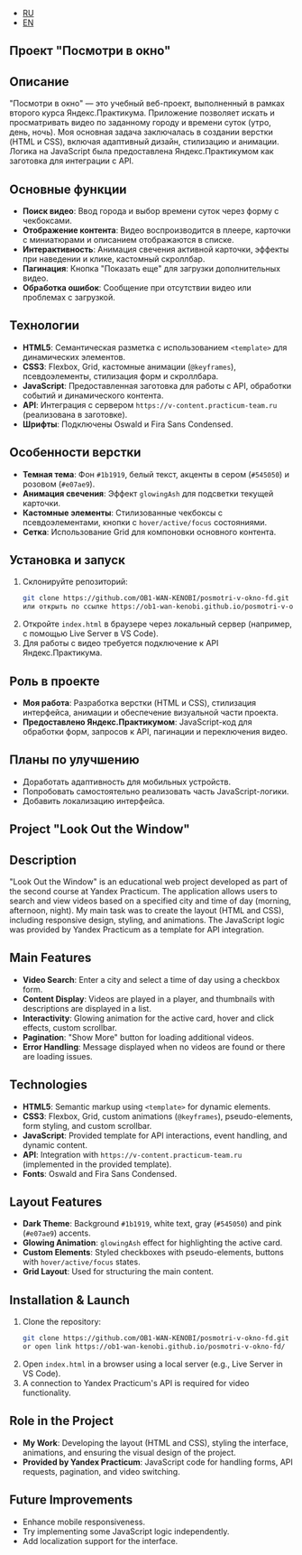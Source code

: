 - [RU](#проект-посмотри-в-окно)
- [EN](#project-look-out-the-window)



## Проект "Посмотри в окно"

## Описание
"Посмотри в окно" — это учебный веб-проект, выполненный в рамках второго курса Яндекс.Практикума. Приложение позволяет искать и просматривать видео по заданному городу и времени суток (утро, день, ночь). Моя основная задача заключалась в создании верстки (HTML и CSS), включая адаптивный дизайн, стилизацию и анимации. Логика на JavaScript была предоставлена Яндекс.Практикумом как заготовка для интеграции с API.

## Основные функции
- **Поиск видео**: Ввод города и выбор времени суток через форму с чекбоксами.
- **Отображение контента**: Видео воспроизводится в плеере, карточки с миниатюрами и описанием отображаются в списке.
- **Интерактивность**: Анимация свечения активной карточки, эффекты при наведении и клике, кастомный скроллбар.
- **Пагинация**: Кнопка "Показать еще" для загрузки дополнительных видео.
- **Обработка ошибок**: Сообщение при отсутствии видео или проблемах с загрузкой.

## Технологии
- **HTML5**: Семантическая разметка с использованием `<template>` для динамических элементов.
- **CSS3**: Flexbox, Grid, кастомные анимации (`@keyframes`), псевдоэлементы, стилизация форм и скроллбара.
- **JavaScript**: Предоставленная заготовка для работы с API, обработки событий и динамического контента.
- **API**: Интеграция с сервером `https://v-content.practicum-team.ru` (реализована в заготовке).
- **Шрифты**: Подключены Oswald и Fira Sans Condensed.

## Особенности верстки
- **Темная тема**: Фон `#1b1919`, белый текст, акценты в сером (`#545050`) и розовом (`#e07ae9`).
- **Анимация свечения**: Эффект `glowingAsh` для подсветки текущей карточки.
- **Кастомные элементы**: Стилизованные чекбоксы с псевдоэлементами, кнопки с `hover/active/focus` состояниями.
- **Сетка**: Использование Grid для компоновки основного контента.

## Установка и запуск
1. Склонируйте репозиторий:
   ```bash
   git clone https://github.com/OB1-WAN-KENOBI/posmotri-v-okno-fd.git
   или открыть по ссылке https://ob1-wan-kenobi.github.io/posmotri-v-okno-fd/
   ```
2. Откройте `index.html` в браузере через локальный сервер (например, с помощью Live Server в VS Code).
3. Для работы с видео требуется подключение к API Яндекс.Практикума.

## Роль в проекте
- **Моя работа**: Разработка верстки (HTML и CSS), стилизация интерфейса, анимации и обеспечение визуальной части проекта.
- **Предоставлено Яндекс.Практикумом**: JavaScript-код для обработки форм, запросов к API, пагинации и переключения видео.

## Планы по улучшению
- Доработать адаптивность для мобильных устройств.
- Попробовать самостоятельно реализовать часть JavaScript-логики.
- Добавить локализацию интерфейса.

## Project "Look Out the Window"

## Description
"Look Out the Window" is an educational web project developed as part of the second course at Yandex Practicum. The application allows users to search and view videos based on a specified city and time of day (morning, afternoon, night). My main task was to create the layout (HTML and CSS), including responsive design, styling, and animations. The JavaScript logic was provided by Yandex Practicum as a template for API integration.

## Main Features
- **Video Search**: Enter a city and select a time of day using a checkbox form.
- **Content Display**: Videos are played in a player, and thumbnails with descriptions are displayed in a list.
- **Interactivity**: Glowing animation for the active card, hover and click effects, custom scrollbar.
- **Pagination**: "Show More" button for loading additional videos.
- **Error Handling**: Message displayed when no videos are found or there are loading issues.

## Technologies
- **HTML5**: Semantic markup using `<template>` for dynamic elements.
- **CSS3**: Flexbox, Grid, custom animations (`@keyframes`), pseudo-elements, form styling, and custom scrollbar.
- **JavaScript**: Provided template for API interactions, event handling, and dynamic content.
- **API**: Integration with `https://v-content.practicum-team.ru` (implemented in the provided template).
- **Fonts**: Oswald and Fira Sans Condensed.

## Layout Features
- **Dark Theme**: Background `#1b1919`, white text, gray (`#545050`) and pink (`#e07ae9`) accents.
- **Glowing Animation**: `glowingAsh` effect for highlighting the active card.
- **Custom Elements**: Styled checkboxes with pseudo-elements, buttons with `hover/active/focus` states.
- **Grid Layout**: Used for structuring the main content.

## Installation & Launch
1. Clone the repository:
   ```bash
   git clone https://github.com/OB1-WAN-KENOBI/posmotri-v-okno-fd.git
   or open link https://ob1-wan-kenobi.github.io/posmotri-v-okno-fd/
   ```
2. Open `index.html` in a browser using a local server (e.g., Live Server in VS Code).
3. A connection to Yandex Practicum's API is required for video functionality.

## Role in the Project
- **My Work**: Developing the layout (HTML and CSS), styling the interface, animations, and ensuring the visual design of the project.
- **Provided by Yandex Practicum**: JavaScript code for handling forms, API requests, pagination, and video switching.

## Future Improvements
- Enhance mobile responsiveness.
- Try implementing some JavaScript logic independently.
- Add localization support for the interface.

